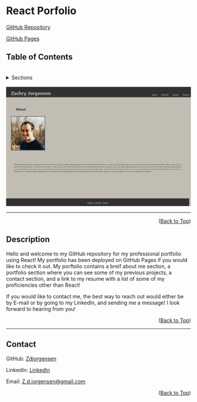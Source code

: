 <div id="top"></div>

# React Porfolio

  [GitHub Repository](https://github.com/zdjorgensen/React-Portfolio)

  [GitHub Pages](https://zdjorgensen.github.io/React-Portfolio/)

  ## Table of Contents
<br>
<details>
    <summary> Sections </summary>
    <ul>
        <li> <a href="#description"> Description </a> </li>
        <li> <a href="#contact"> Contact </a> </li>
    </ul>    
</details>
<br>
<img src='./src/img/React-portfolio.png' alt='Portfolio about page'>

  <hr>

  <p align="right">(<a href="#top">Back to Top</a>)</p>

<div id="description"></div>

  ## Description

  Hello and welcome to my GitHub repository for my professional portfolio using React! My portfolio has been deployed on GitHub Pages if you would like to check it out. My porftolio contains a breif about me section, a portfolio section where you can see some of my previous projects, a contact section, and a link to my resume with a list of some of my proficiencies other than React! 
  
  If you would like to contact me, the best way to reach out would either be by E-mail or by going to my LinkedIn, and sending me a message! I look forward to hearing from you!

  <p align="right">(<a href="#top">Back to Top</a>)</p>

  <hr>

  <div id="contact"></div>

  ## Contact
  GitHub: [Zdjorgensen](https://github.com/zdjorgensen)

  LinkedIn: [LinkedIn](https://www.linkedin.com/in/zachry-jorgensen/)
  
  Email: Z.d.jorgensen@gmail.com

  <p align="right">(<a href="#top">Back to Top</a>)</p>


 
  